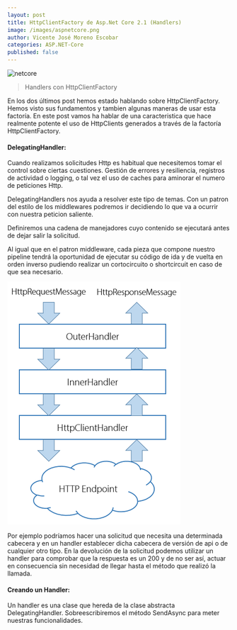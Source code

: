 ```yaml
---
layout: post
title: HttpClientFactory de Asp.Net Core 2.1 (Handlers)
image: /images/aspnetcore.png
author: Vicente José Moreno Escobar
categories: ASP.NET-Core
published: false 
---
```

![netcore](/images/aspnetcore.png)
> Handlers con HttpClientFactory 


En los dos últimos post hemos estado hablando sobre HttpClientFactory. Hemos visto sus fundamentos y tambien algunas maneras de usar esta factoría.
En este post vamos ha hablar de una caracteristica que hace realmente potente el uso de HttpClients generados a través de la factoría HttpClientFactory. 

#### DelegatingHandler: ####

Cuando realizamos solicitudes Http es habitual que necesitemos tomar el control sobre ciertas cuestiones. Gestión de errores y resiliencia, registros de actividad o logging, o tal vez el uso de caches para aminorar el numero de peticiones Http.

DelegatingHandlers nos ayuda a resolver este tipo de temas. Con un patron del estilo de los middlewares podremos ir decidiendo lo que va a ocurrir con nuestra peticion saliente.

Definiremos una cadena de manejadores cuyo contenido se ejecutará antes de dejar salir la solicitud.

Al igual que en el patron middleware, cada pieza que compone nuestro pipeline tendrá la oportunidad de ejecutar su código de ida y de vuelta en orden inverso pudiendo realizar un cortocircuito o shortcircuit en caso de que sea necesario.

![netcore](/images/ihttpclientfactory-delegatinghandler-outgoing-middleware-pipeline.png)

Por ejemplo podríamos hacer una solicitud que necesita una determinada cabecera y en un handler establecer dicha cabecera de versión de api o de cualquier otro tipo. En la devolución de la solicitud podemos utilizar un handler para comprobar que la respuesta es un 200 y de no ser así, actuar en consecuencia sin necesidad de llegar hasta el método que realizó la llamada.

#### Creando un Handler: ####

Un handler es una clase que hereda de la clase abstracta DelegatingHandler. Sobreescribiremos el método SendAsync para meter nuestras funcionalidades.

<script src="https://gist.github.com/vicentt/696433482267611c0b7c1718641388fa.js"></script>


